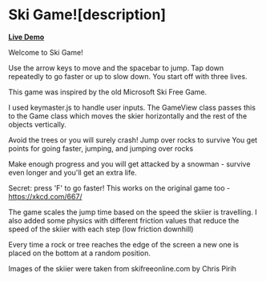 # Ski Game![description]

**[Live Demo][live-demo]**

[live-demo]:
[description]:
Welcome to Ski Game!

Use the arrow keys to move and the spacebar to jump.
Tap down repeatedly to go faster or up to slow down.
You start off with three lives.

This game was inspired by the old Microsoft Ski Free Game.

I used keymaster.js to handle user inputs. The GameView class passes this to the Game class which moves the skier horizontally and the rest of the objects vertically.

Avoid the trees or you will surely crash! Jump over rocks to survive
You get points for going faster, jumping, and jumping over rocks

Make enough progress and you will get attacked by a snowman - survive even longer and you'll get an extra life.

Secret: press 'F' to go faster!
This works on the original game too - https://xkcd.com/667/

The game scales the jump time based on the speed the skiier is travelling.
I also added some physics with different friction values that reduce the speed of the skiier with each step (low friction downhill)

Every time a rock or tree reaches the edge of the screen a new one is placed on the bottom at a random position.

Images of the skiier were taken from skifreeonline.com by Chris Pirih
